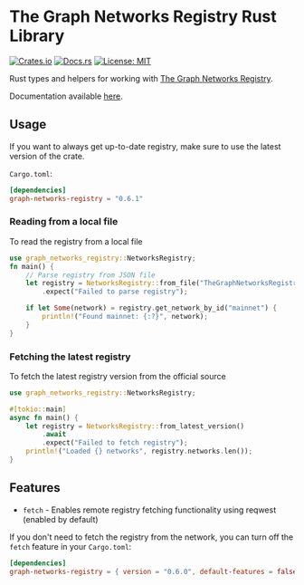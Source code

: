 # The Graph Networks Registry Rust Library

[![Crates.io](https://img.shields.io/crates/v/graph-networks-registry.svg)](https://crates.io/crates/graph-networks-registry) [![Docs.rs](https://docs.rs/graph-networks-registry/badge.svg)](https://docs.rs/graph-networks-registry) [![License: MIT](https://img.shields.io/badge/License-MIT-yellow.svg)](https://opensource.org/licenses/MIT)

Rust types and helpers for working with [The Graph Networks Registry](https://github.com/graphprotocol/networks-registry).

Documentation available [here](https://docs.rs/graph-networks-registry).

## Usage
If you want to always get up-to-date registry, make sure to use the latest version of the crate.

`Cargo.toml`:
```toml
[dependencies]
graph-networks-registry = "0.6.1"
```

### Reading from a local file

To read the registry from a local file

```rust
use graph_networks_registry::NetworksRegistry;
fn main() {
    // Parse registry from JSON file
    let registry = NetworksRegistry::from_file("TheGraphNetworksRegistry_v0_6_0.json")
        .expect("Failed to parse registry");

    if let Some(network) = registry.get_network_by_id("mainnet") {
        println!("Found mainnet: {:?}", network);
    }
}

```


### Fetching the latest registry

To fetch the latest registry version from the official source


```rust
use graph_networks_registry::NetworksRegistry;

#[tokio::main]
async fn main() {
    let registry = NetworksRegistry::from_latest_version()
        .await
        .expect("Failed to fetch registry");
    println!("Loaded {} networks", registry.networks.len());
}
```

## Features

- `fetch` - Enables remote registry fetching functionality using reqwest (enabled by default)

If you don't need to fetch the registry from the network, you can turn off the `fetch` feature in your `Cargo.toml`:

```toml
[dependencies]
graph-networks-registry = { version = "0.6.0", default-features = false }
```
